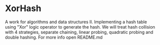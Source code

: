 # XorHash
A work for algorithms and data structures II. Implementing a hash table using "Xor" logic operator to generate the hash. We will treat hash collision with 4 strategies, separate chaining, linear probing, quadratic probing and double hashing. For more info open README.md
